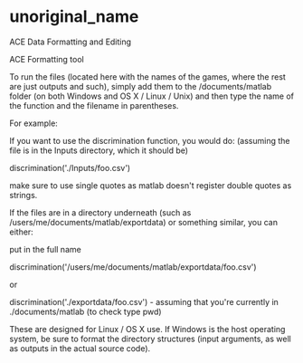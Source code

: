 # unoriginal_name
ACE Data Formatting and Editing


ACE Formatting tool

To run the files (located here with the names of the games, where the rest are just outputs and such), simply add them to the /documents/matlab folder (on both Windows and OS X / Linux / Unix) and then type the name of the function and the filename in parentheses. 

For example:

If you want to use the discrimination function, you would do: (assuming the file is in the Inputs directory, which it should be)

discrimination('./Inputs/foo.csv') 

make sure to use single quotes as matlab doesn't register double quotes as strings.

If the files are in a directory underneath (such as /users/me/documents/matlab/exportdata) or something similar, you can either:

put in the full name

discrimination('/users/me/documents/matlab/exportdata/foo.csv')

or

discrimination('./exportdata/foo.csv')  - assuming that you're currently in ./documents/matlab (to check type pwd)

These are designed for Linux / OS X use.  If Windows is the host operating system, be sure to format the directory structures (input arguments, as well as outputs in the actual source code).
